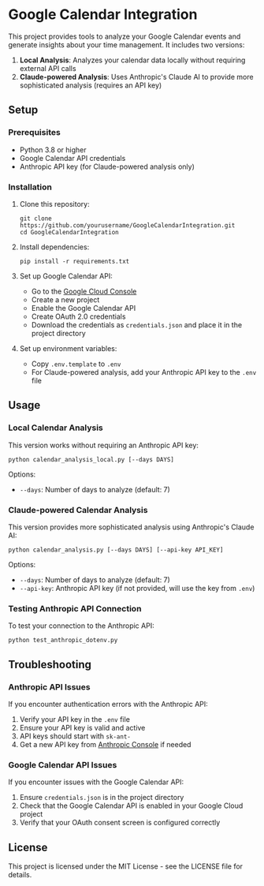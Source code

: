 # Google Calendar Integration

This project provides tools to analyze your Google Calendar events and generate insights about your time management. It includes two versions:

1. **Local Analysis**: Analyzes your calendar data locally without requiring external API calls
2. **Claude-powered Analysis**: Uses Anthropic's Claude AI to provide more sophisticated analysis (requires an API key)

## Setup

### Prerequisites

- Python 3.8 or higher
- Google Calendar API credentials
- Anthropic API key (for Claude-powered analysis only)

### Installation

1. Clone this repository:
   ```
   git clone https://github.com/yourusername/GoogleCalendarIntegration.git
   cd GoogleCalendarIntegration
   ```

2. Install dependencies:
   ```
   pip install -r requirements.txt
   ```

3. Set up Google Calendar API:
   - Go to the [Google Cloud Console](https://console.cloud.google.com/)
   - Create a new project
   - Enable the Google Calendar API
   - Create OAuth 2.0 credentials
   - Download the credentials as `credentials.json` and place it in the project directory

4. Set up environment variables:
   - Copy `.env.template` to `.env`
   - For Claude-powered analysis, add your Anthropic API key to the `.env` file

## Usage

### Local Calendar Analysis

This version works without requiring an Anthropic API key:

```
python calendar_analysis_local.py [--days DAYS]
```

Options:
- `--days`: Number of days to analyze (default: 7)

### Claude-powered Calendar Analysis

This version provides more sophisticated analysis using Anthropic's Claude AI:

```
python calendar_analysis.py [--days DAYS] [--api-key API_KEY]
```

Options:
- `--days`: Number of days to analyze (default: 7)
- `--api-key`: Anthropic API key (if not provided, will use the key from `.env`)

### Testing Anthropic API Connection

To test your connection to the Anthropic API:

```
python test_anthropic_dotenv.py
```

## Troubleshooting

### Anthropic API Issues

If you encounter authentication errors with the Anthropic API:

1. Verify your API key in the `.env` file
2. Ensure your API key is valid and active
3. API keys should start with `sk-ant-`
4. Get a new API key from [Anthropic Console](https://console.anthropic.com/) if needed

### Google Calendar API Issues

If you encounter issues with the Google Calendar API:

1. Ensure `credentials.json` is in the project directory
2. Check that the Google Calendar API is enabled in your Google Cloud project
3. Verify that your OAuth consent screen is configured correctly

## License

This project is licensed under the MIT License - see the LICENSE file for details. 